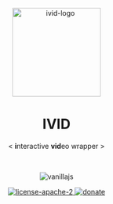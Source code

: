 <p align="center">
  <img width="180" src="https://vectr.com/alxpez/b1ZFR52OL5.svg" alt="ivid-logo">
</p>
<h1 align="center">IVID</h1>
<p align="center">< <b>i</b>nteractive <b>vid</b>eo wrapper ></p>

</br>

<p align="center">
  <img src="https://img.shields.io/badge/vanilla-JS-yellow.svg?longCache=true" alt="vanillajs" style="max-width:100%;">
</p>

<p align="center">
  <a href="https://github.com/ividjs/ivid/blob/master/LICENSE">
    <img src="https://img.shields.io/badge/license-Apache2-2b18ff.svg?longCache=true" alt="license-apache-2">
  </a>
  <a href="https://www.patreon.com/bePatron?u=10700791">
    <img src="https://img.shields.io/badge/%E2%9D%A4%EF%B8%8F-donate-ff2018.svg?longCache=true" alt="donate">
  </a>
</p>